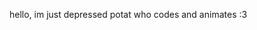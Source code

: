  hello, im just depressed potat who codes and animates :3


<!---
theo-artin/theo-artin is a ✨ special ✨ repository because its `README.md` (this file) appears on your GitHub profile.
You can click the Preview link to take a look at your changes.
--->
